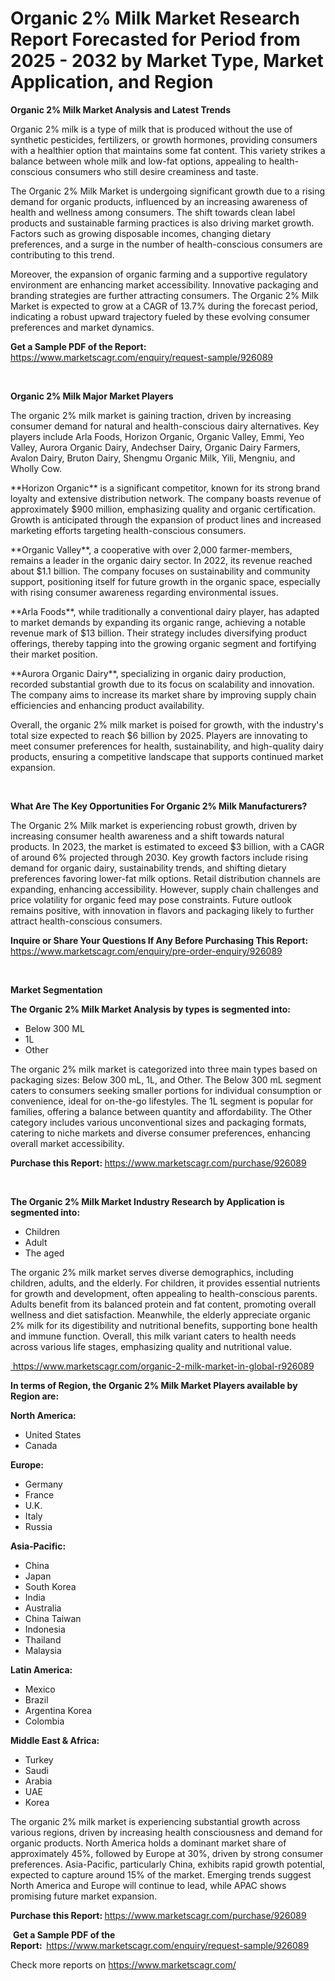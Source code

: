 <p><h1>Organic 2% Milk Market Research Report Forecasted for Period from 2025 -  2032 by Market Type, Market Application, and Region</h1></p><p><strong>Organic 2% Milk Market Analysis and Latest Trends</strong></p>
<p><p>Organic 2% milk is a type of milk that is produced without the use of synthetic pesticides, fertilizers, or growth hormones, providing consumers with a healthier option that maintains some fat content. This variety strikes a balance between whole milk and low-fat options, appealing to health-conscious consumers who still desire creaminess and taste.</p><p>The Organic 2% Milk Market is undergoing significant growth due to a rising demand for organic products, influenced by an increasing awareness of health and wellness among consumers. The shift towards clean label products and sustainable farming practices is also driving market growth. Factors such as growing disposable incomes, changing dietary preferences, and a surge in the number of health-conscious consumers are contributing to this trend.</p><p>Moreover, the expansion of organic farming and a supportive regulatory environment are enhancing market accessibility. Innovative packaging and branding strategies are further attracting consumers. The Organic 2% Milk Market is expected to grow at a CAGR of 13.7% during the forecast period, indicating a robust upward trajectory fueled by these evolving consumer preferences and market dynamics.</p></p>
<p><strong>Get a Sample PDF of the Report:&nbsp;</strong> <a href="https://www.marketscagr.com/enquiry/request-sample/926089?utm_campaign=2106&utm_medium=2&utm_source=Github&utm_content=ia&utm_term=24032025&utm_id=organic-2-milk">https://www.marketscagr.com/enquiry/request-sample/926089</a></p>
<p>&nbsp;</p>
<p><strong>Organic 2% Milk Major Market Players</strong></p>
<p><p>The organic 2% milk market is gaining traction, driven by increasing consumer demand for natural and health-conscious dairy alternatives. Key players include Arla Foods, Horizon Organic, Organic Valley, Emmi, Yeo Valley, Aurora Organic Dairy, Andechser Dairy, Organic Dairy Farmers, Avalon Dairy, Bruton Dairy, Shengmu Organic Milk, Yili, Mengniu, and Wholly Cow.</p><p>**Horizon Organic** is a significant competitor, known for its strong brand loyalty and extensive distribution network. The company boasts revenue of approximately $900 million, emphasizing quality and organic certification. Growth is anticipated through the expansion of product lines and increased marketing efforts targeting health-conscious consumers.</p><p>**Organic Valley**, a cooperative with over 2,000 farmer-members, remains a leader in the organic dairy sector. In 2022, its revenue reached about $1.1 billion. The company focuses on sustainability and community support, positioning itself for future growth in the organic space, especially with rising consumer awareness regarding environmental issues.</p><p>**Arla Foods**, while traditionally a conventional dairy player, has adapted to market demands by expanding its organic range, achieving a notable revenue mark of $13 billion. Their strategy includes diversifying product offerings, thereby tapping into the growing organic segment and fortifying their market position.</p><p>**Aurora Organic Dairy**, specializing in organic dairy production, recorded substantial growth due to its focus on scalability and innovation. The company aims to increase its market share by improving supply chain efficiencies and enhancing product availability.</p><p>Overall, the organic 2% milk market is poised for growth, with the industry's total size expected to reach $6 billion by 2025. Players are innovating to meet consumer preferences for health, sustainability, and high-quality dairy products, ensuring a competitive landscape that supports continued market expansion.</p></p>
<p>&nbsp;</p>
<p><strong>What Are The Key Opportunities For Organic 2% Milk Manufacturers?</strong></p>
<p><p>The Organic 2% Milk market is experiencing robust growth, driven by increasing consumer health awareness and a shift towards natural products. In 2023, the market is estimated to exceed $3 billion, with a CAGR of around 6% projected through 2030. Key growth factors include rising demand for organic dairy, sustainability trends, and shifting dietary preferences favoring lower-fat milk options. Retail distribution channels are expanding, enhancing accessibility. However, supply chain challenges and price volatility for organic feed may pose constraints. Future outlook remains positive, with innovation in flavors and packaging likely to further attract health-conscious consumers.</p></p>
<p><strong>Inquire or Share Your Questions If Any Before Purchasing This Report:</strong> <a href="https://www.marketscagr.com/enquiry/pre-order-enquiry/926089?utm_campaign=2106&utm_medium=2&utm_source=Github&utm_content=ia&utm_term=24032025&utm_id=organic-2-milk">https://www.marketscagr.com/enquiry/pre-order-enquiry/926089</a></p>
<p>&nbsp;</p>
<p><strong>Market Segmentation</strong></p>
<p><strong>The Organic 2% Milk Market Analysis by types is segmented into:</strong></p>
<p><ul><li>Below 300 ML</li><li>1L</li><li>Other</li></ul></p>
<p><p>The organic 2% milk market is categorized into three main types based on packaging sizes: Below 300 mL, 1L, and Other. The Below 300 mL segment caters to consumers seeking smaller portions for individual consumption or convenience, ideal for on-the-go lifestyles. The 1L segment is popular for families, offering a balance between quantity and affordability. The Other category includes various unconventional sizes and packaging formats, catering to niche markets and diverse consumer preferences, enhancing overall market accessibility.</p></p>
<p><strong>Purchase this Report:&nbsp;</strong><a href="https://www.marketscagr.com/purchase/926089?utm_campaign=2106&utm_medium=2&utm_source=Github&utm_content=ia&utm_term=24032025&utm_id=organic-2-milk">https://www.marketscagr.com/purchase/926089</a></p>
<p>&nbsp;</p>
<p><strong>The Organic 2% Milk Market Industry Research by Application is segmented into:</strong></p>
<p><ul><li>Children</li><li>Adult</li><li>The aged</li></ul></p>
<p><p>The organic 2% milk market serves diverse demographics, including children, adults, and the elderly. For children, it provides essential nutrients for growth and development, often appealing to health-conscious parents. Adults benefit from its balanced protein and fat content, promoting overall wellness and diet satisfaction. Meanwhile, the elderly appreciate organic 2% milk for its digestibility and nutritional benefits, supporting bone health and immune function. Overall, this milk variant caters to health needs across various life stages, emphasizing quality and nutritional value.</p></p>
<p><a href="https://www.marketscagr.com/organic-2-milk-market-in-global-r926089?utm_campaign=2106&utm_medium=2&utm_source=Github&utm_content=ia&utm_term=24032025&utm_id=organic-2-milk">&nbsp;https://www.marketscagr.com/organic-2-milk-market-in-global-r926089</a></p>
<p><strong>In terms of Region, the Organic 2% Milk Market Players available by Region are:</strong></p>
<p>
    <p> <strong> North America: </strong>
        <ul>
            <li>United States</li>
            <li>Canada</li>
        </ul>
        </p> 
    <p> <strong> Europe: </strong>
        <ul>
            <li>Germany</li>
            <li>France</li>
            <li>U.K.</li>
            <li>Italy</li>
            <li>Russia</li>
        </ul>
        </p> 
    <p> <strong> Asia-Pacific: </strong>
        <ul>
            <li>China</li>
            <li>Japan</li>
            <li>South Korea</li>
            <li>India</li>
            <li>Australia</li>
            <li>China Taiwan</li>
            <li>Indonesia</li>
            <li>Thailand</li>
            <li>Malaysia</li>
        </ul>
        </p> 
    <p> <strong> Latin America: </strong>
        <ul>
            <li>Mexico</li>
            <li>Brazil</li>
            <li>Argentina Korea</li>
            <li>Colombia</li>
        </ul>
        </p> 
    <p> <strong> Middle East & Africa: </strong>
        <ul>
            <li>Turkey</li>
            <li>Saudi</li>
            <li>Arabia</li>
            <li>UAE</li>
            <li>Korea</li>
        </ul>
    </p>
    </p>
<p><p>The organic 2% milk market is experiencing substantial growth across various regions, driven by increasing health consciousness and demand for organic products. North America holds a dominant market share of approximately 45%, followed by Europe at 30%, driven by strong consumer preferences. Asia-Pacific, particularly China, exhibits rapid growth potential, expected to capture around 15% of the market. Emerging trends suggest North America and Europe will continue to lead, while APAC shows promising future market expansion.</p></p>
<p><strong>Purchase this Report: </strong><a href="https://www.marketscagr.com/purchase/926089?utm_campaign=2106&utm_medium=2&utm_source=Github&utm_content=ia&utm_term=24032025&utm_id=organic-2-milk">https://www.marketscagr.com/purchase/926089</a></p>
<p>&nbsp;<strong>Get a Sample PDF of the Report:&nbsp;&nbsp;</strong><a href="https://www.marketscagr.com/enquiry/request-sample/926089?utm_campaign=2106&utm_medium=2&utm_source=Github&utm_content=ia&utm_term=24032025&utm_id=organic-2-milk">https://www.marketscagr.com/enquiry/request-sample/926089</a></p>
<p><strong></strong></p>
<p>Check more reports on <a href="https://www.marketscagr.com/?utm_campaign=2106&utm_medium=2&utm_source=Github&utm_content=ia&utm_term=24032025&utm_id=organic-2-milk">https://www.marketscagr.com/</a></p>